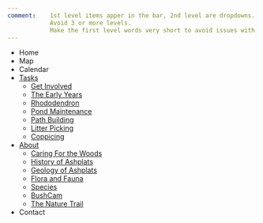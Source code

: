 ```yaml
---
comment:    1st level items apper in the bar, 2nd level are dropdowns.
            Avoid 3 or more levels.
            Make the first level words very short to avoid issues with mobile devices.
---
```

* Home
* Map
* Calendar
* [Tasks](#tasks)
    * [Get Involved](#/getting-involved)
    * [The Early Years](#the-early-years)
    * [Rhododendron](#rhododendron)
    * [Pond Maintenance](#pond-maintenance)
    * [Path Building](#path-building)
    * [Litter Picking](#litter-picking)
    * [Coppicing](#coppicing)
* [About](#about)   
    * [Caring For the Woods](#caring-for-the-woods)
    * [History of Ashplats](#history)
    * [Geology of Ashplats](#geology)
    * [Flora and Fauna](#flora-and-fauna)
    * [Species](#/species/Home)
    * [BushCam](#bushcam)
    * [The Nature Trail](#nature-trail)
* Contact